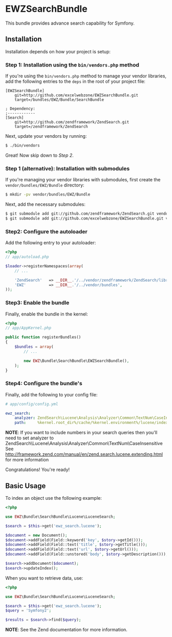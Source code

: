 EWZSearchBundle
===============

This bundle provides advance search capability for Symfony.

## Installation

Installation depends on how your project is setup:

### Step 1: Installation using the `bin/vendors.php` method

If you're using the `bin/vendors.php` method to manage your vendor libraries,
add the following entries to the `deps` in the root of your project file:

```
[EWZSearchBundle]
    git=http://github.com/excelwebzone/EWZSearchBundle.git
    target=/bundles/EWZ/Bundle/SearchBundle

; Dependency:
;------------
[Search]
    git=http://github.com/zendframework/ZendSearch.git
    target=/zendframework/ZendSearch

```

Next, update your vendors by running:

``` bash
$ ./bin/vendors
```

Great! Now skip down to *Step 2*.

### Step 1 (alternative): Installation with submodules

If you're managing your vendor libraries with submodules, first create the
`vendor/bundles/EWZ/Bundle` directory:

``` bash
$ mkdir -pv vendor/bundles/EWZ/Bundle
```

Next, add the necessary submodules:

``` bash
$ git submodule add git://github.com/zendframework/ZendSearch.git vendor/zendframework/ZendSearch
$ git submodule add git://github.com/excelwebzone/EWZSearchBundle.git vendor/bundles/EWZ/Bundle/SearchBundle
```

### Step2: Configure the autoloader

Add the following entry to your autoloader:

``` php
<?php
// app/autoload.php

$loader->registerNamespaces(array(
    // ...

    'ZendSearch'   => __DIR__.'/../vendor/zendframework/ZendSearch/library',
    'EWZ'          => __DIR__.'/../vendor/bundles',
));
```

### Step3: Enable the bundle

Finally, enable the bundle in the kernel:

``` php
<?php
// app/AppKernel.php

public function registerBundles()
{
    $bundles = array(
        // ...

        new EWZ\Bundle\SearchBundle\EWZSearchBundle(),
    );
}
```

### Step4: Configure the bundle's

Finally, add the following to your config file:

``` yaml
# app/config/config.yml

ewz_search:
    analyzer: ZendSearch\Lucene\Analysis\Analyzer\Common\TextNum\CaseInsensitive
    path:     %kernel.root_dir%/cache/%kernel.environment%/lucene/index
```

**NOTE**: If you want to include numbers in your search queries then you'll need to set
analyzer to ZendSearch\Lucene\Analysis\Analyzer\Common\TextNum\CaseInsensitive
See http://framework.zend.com/manual/en/zend.search.lucene.extending.html for more information

Congratulations! You're ready!

## Basic Usage

To index an object use the following example:

``` php
<?php

use EWZ\Bundle\SearchBundle\Lucene\LuceneSearch;

$search = $this->get('ewz_search.lucene');

$document = new Document();
$document->addField(Field::keyword('key', $story->getId()));
$document->addField(Field::text('title', $story->getTitle()));
$document->addField(Field::text('url', $story->getUrl()));
$document->addField(Field::unstored('body', $story->getDescription()));

$search->addDocument($document);
$search->updateIndex();
```

When you want to retrieve data, use:

``` php
<?php

use EWZ\Bundle\SearchBundle\Lucene\LuceneSearch;

$search = $this->get('ewz_search.lucene');
$query = 'Symfony2';

$results = $search->find($query);
```

**NOTE**: See the Zend documentation for more information.
